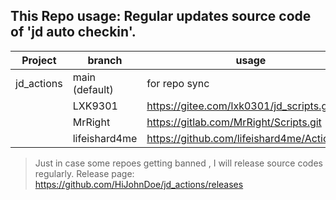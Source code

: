 ## This Repo usage: Regular updates source code of 'jd auto checkin'.


|    Project   | branch               |                 usage               |
| ------------ | -------------------------------------- | ---------------   |
|  jd_actions  | main   (default)     |              for repo sync           |
|              | LXK9301              |             https://gitee.com/lxk0301/jd_scripts.git           |
|              | MrRight              |             https://gitlab.com/MrRight/Scripts.git          |
|              | lifeishard4me        |             https://github.com/lifeishard4me/Actions.git          |

>Just in case some repoes getting banned , I will release source codes regularly.
> Release page: https://github.com/HiJohnDoe/jd_actions/releases
